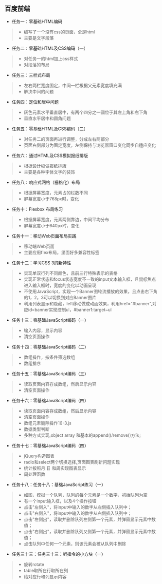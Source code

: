 百度前端
---

* 任务一：零基础HTML编码
> * 编写了一个没有css的页面，全是html
> * 主要是文字段落

* 任务二：零基础HTML及CSS编码（一）
> * 对任务一的html加上css样式
> * 对段落的布局

* 任务三：三栏式布局
> * 左右两栏宽度固定，中间一栏根据父元素宽度填充满
> * 解决中间的问题

* 任务四：定位和居中问题
> * 灰色元素水平垂直居中，有两个四分之一圆位于其左上角和右下角
> * 垂直水平居中和圆角问题

* 任务五：零基础HTML及CSS编码（二）
> * 对任务二的页面再进行调整，分成左右两部分
> * 页面右侧部分为固定宽度，左侧保持与浏览器窗口变化同步自适应变化

* 任务六：通过HTML及CSS模拟报纸排版
> * 根据设计稿做报纸排版
> * 主要是各种字体文字的装饰

* 任务八：响应式网格（栅格化）布局
> * 根据屏幕宽度，元素占的栏数不同
> * 屏幕宽度小于768px时，变化

* 任务十：Flexbox 布局练习
> * 根据屏幕宽度，元素两侧靠边，中间平均分布
> * 屏幕宽度小于640px时，变化

* 任务十一：移动Web页面布局实践
> * 移动端Web页面
> * 主要应用flex布局，里面好多兼容性标签

* 任务十二：学习CSS 3的新特性
> * 实现单双行列不同颜色，且前三行特殊表示的表格
> * 实现正常状态和focus状态宽度不一致的input文本输入框，且鼠标焦点进入输入框时，宽度的变化以动画呈现
> * 不使用JavaScript，实现一个Banner图轮流播放的效果，且点击右下角的1，2，3可以切换到对应Banner图片
> * 利用列表显示和隐藏，left移动做成动画效果，利用href="#banner",对应id=banner实现控制ul，#banner1:target~ul

* 任务十三：零基础JavaScript编码（一）
> * 输入内容，显示内容
> * 清空页面操作

* 任务十四：零基础JavaScript编码（二）
> * 数组操作，按条件筛选数组
> * 数组排序

* 任务十五：零基础JavaScript编码（三）
> * 读取页面内容存成数组，然后显示内容
> * 清空页面操作

* 任务十六：零基础JavaScript编码（四）
> * 读取页面内容存成数组，然后显示内容
> * 清空页面操作
> * 数组元素删除操作16-3.js
> * 数据类型判断
> * 多种方式实现,object array 和基本的append()/remove()方法;

* 任务十七：零基础JavaScript编码（四）
> * jQuery构造图表
> * radio和select两个切换选择,页面图表刷新问题实现
> * 统计按照月 日 和周实现图表显示
> * 周处理函数

* 任务十八：任务十八：基础JavaScript练习（一）
> * 如图，模拟一个队列，队列的每个元素是一个数字，初始队列为空
> * 有一个input输入框，以及4个操作按钮
> * 点击"左侧入"，将input中输入的数字从左侧插入队列中；
> * 点击"右侧入"，将input中输入的数字从右侧插入队列中；
> * 点击"左侧出"，读取并删除队列左侧第一个元素，并弹窗显示元素中数值；
> * 点击"右侧出"，读取并删除队列又侧第一个元素，并弹窗显示元素中数值；
> * 点击队列中任何一个元素，则该元素会被从队列中删除

* 任务三十三：任务三十三：听指令的小方块（一）
> * 旋转rotate
> * table取所在行取所在列
> * 给对应行和列显示内容

